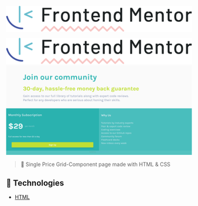 <p >
    <img src="images/frontendmento-logopng.png" width="620px"  alt="logo-frontend-mentor">
    
</p>   
<img src="./images/frontendmento-logopng.png" alt="Frontend-Mentor-Single-Price-Grid-Component">

<img src="./images/Frontend-Mentor-Single-Price-Grid-Component.png" alt="Frontend-Mentor-Single-Price-Grid-Component">

> 🔎 Single Price Grid-Component page made with HTML & CSS

## 🚀 Technologies ##

- [HTML](https://developer.mozilla.org/en-US/docs/Web/HTML)

